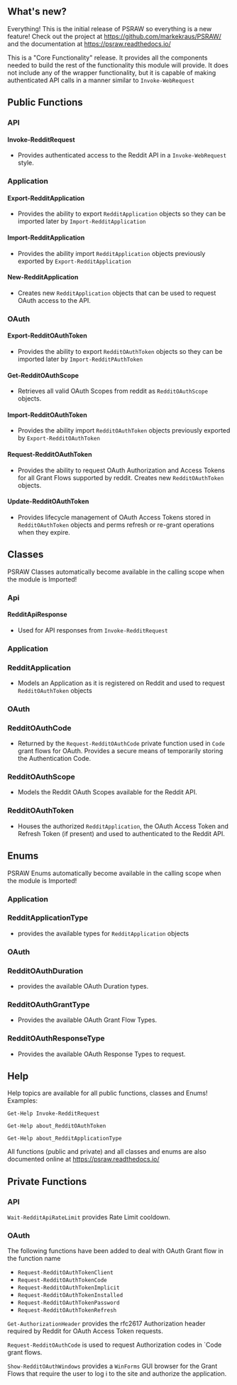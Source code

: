 ## What's new?

Everything! This is the initial release of PSRAW so everything is a new feature! Check out the project at https://github.com/markekraus/PSRAW/ and the documentation at https://psraw.readthedocs.io/

This is a "Core Functionality" release. It provides all the components needed to build the rest of the functionality this module will provide. It does not include any of the wrapper functionality, but it is capable of making authenticated API calls in a manner similar to `Invoke-WebRequest`

## Public Functions

### API

#### Invoke-RedditRequest
* Provides authenticated access to the Reddit API in a `Invoke-WebRequest` style.

### Application

#### Export-RedditApplication
* Provides the ability to export `RedditApplication` objects so they can be imported later by `Import-RedditApplication`

#### Import-RedditApplication
* Provides the ability import `RedditApplication` objects previously exported by `Export-RedditApplication`

#### New-RedditApplication
* Creates new `RedditApplication` objects that can be used to request OAuth access to the API.

### OAuth

#### Export-RedditOAuthToken
* Provides the ability to export `RedditOAuthToken` objects so they can be imported later by `Import-RedditPAuthToken`

#### Get-RedditOAuthScope
* Retrieves all valid OAuth Scopes from reddit as `RedditOAuthScope` objects.

#### Import-RedditOAuthToken
* Provides the ability import `RedditOAuthToken` objects previously exported by `Export-RedditOAuthToken`

#### Request-RedditOAuthToken
* Provides the ability to request OAuth Authorization and Access Tokens for all Grant Flows supported by reddit. Creates new `RedditOAuthToken` objects.

#### Update-RedditOAuthToken
* Provides lifecycle management of OAuth Access Tokens stored in `RedditOAuthToken` objects and perms refresh or re-grant operations when they expire.

## Classes

PSRAW Classes automatically become available in the calling scope when the module is Imported!

### Api

#### RedditApiResponse
* Used for API responses from `Invoke-RedditRequest`

### Application

### RedditApplication
* Models an Application as it is registered on Reddit and used to request `RedditOAuthToken` objects

### OAuth

### RedditOAuthCode
* Returned by the `Request-RedditOAuthCode` private function used in `Code` grant flows for OAuth. Provides a secure means of temporarily storing the Authentication Code.

### RedditOAuthScope
* Models the Reddit OAuth Scopes available for the Reddit API.

### RedditOAuthToken
* Houses the authorized `RedditApplication`, the OAuth Access Token and Refresh Token (if present) and used to authenticated to the Reddit API.

## Enums

PSRAW Enums automatically become available in the calling scope when the module is Imported!

### Application

### RedditApplicationType
* provides the available types for `RedditApplication` objects

### OAuth

### RedditOAuthDuration
* provides the available OAuth Duration types.

### RedditOAuthGrantType
* Provides the available OAuth Grant Flow Types.

### RedditOAuthResponseType
* Provides the available OAuth Response Types to request.

## Help

Help topics are available for all public functions, classes and Enums! Examples:

`Get-Help Invoke-RedditRequest`

`Get-Help about_RedditOAuthToken`

`Get-Help about_RedditApplicationType`

All functions (public and private) and all classes and enums are also documented online at https://psraw.readthedocs.io/

## Private Functions

### API

`Wait-RedditApiRateLimit` provides Rate Limit cooldown.

### OAuth

The following functions have been added to deal with OAuth Grant flow in the function name

* `Request-RedditOAuthTokenClient`
* `Request-RedditOAuthTokenCode`
* `Request-RedditOAuthTokenImplicit`
* `Request-RedditOAuthTokenInstalled`
* `Request-RedditOAuthTokenPassword`
* `Request-RedditOAuthTokenRefresh`

`Get-AuthorizationHeader` provides the rfc2617 Authorization header required by Reddit for OAuth Access Token requests.

`Request-RedditOAuthCode` is used to request Authorization codes in `Code grant flows.

`Show-RedditOAuthWindows` provides a `WinForms` GUI browser for the Grant Flows that require the user to log i to the site and authorize the application.